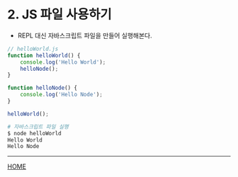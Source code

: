 # 2. JS 파일 사용하기

- REPL 대신 자바스크립트 파일을 만들어 실행해본다.

```js
// helloWorld.js
function helloWorld() {
    console.log('Hello World');
    helloNode();
}

function helloNode() {
    console.log('Hello Node');
}

helloWorld();
```

```zsh
# 자바스크립트 파일 실행
$ node helloWorld
Hello World
Hello Node
```

-----
[HOME](./index.md)